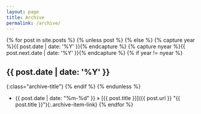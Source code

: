 ```yaml
---
layout: page
title: Archive
permalink: /archive/
---
```


{% for post in site.posts %}
{% unless post %}
{% else %}
{% capture year %}{{ post.date | date: '%Y' }}{% endcapture %}
{% capture nyear %}{{ post.next.date | date: '%Y' }}{% endcapture %}
{% if year != nyear %}
## {{ post.date | date: '%Y' }}
{:class="archive-title"}
{% endif %}
{% endunless %}
* {{ post.date | date: "%m-%d" }} &raquo; [{{ post.title }}]({{ post.url }} "{{ post.title }}"){:.archive-item-link}
{% endfor %}
